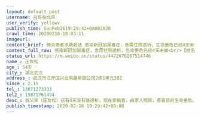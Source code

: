 ```yaml
---
layout: default_post
username: 吕哥在北京
user_verify: yellowv
publish_time: SunFeb1619:29:42+08002020
crawl_time: 20200218-18:03:11
imageurl: 
content_brief: 肺炎患者求助超话 感染新冠加尿毒症，急需住院透析，生命垂危已经4天未做【姓名】庄友松【年龄】54岁【所在城市】湖北武汉【所在小区、社区】武汉市江岸区兴业南路紫御公馆2栋1单元302【患病时间】2.15【联系方式】13071273333【其他紧急联系人】15871761494【病情描述】 我父亲（庄友松） ...全文
content_full_raw: 感染新冠加尿毒症，急需住院透析，生命垂危已经4天未做<br/>【姓名】庄友松<br/>【年龄】54岁<br/>【所在城市】湖北武汉<br/>【所在小区、社区】武汉市江岸区兴业南路紫御公馆2栋1单元302<br/>【患病时间】2.15<br/>【联系方式】13071273333<br/>【其他紧急联系人】15871761494<br/>【病情描述】我父亲（庄友松）已有4天没有做透析，现在家躺着，由家人照顾，患者目前生命垂危。现急需对应医院收治，急需透析！<br/>未感染前一直在天霖中医肾病医院做透析(高血压，尿毒症），确诊后医生就明确告诉家属该院不具备隔离条件，已无法再为该患者做透析。<br/>【需求】尿毒症患者，透析18年，被查出新冠（轻症，无发热，有咳嗽）后医院拒绝安排患者透析，要居家隔离，现在患者已经4天未做透析，在不透析，将面临生命危机！<adata-url="http://t.cn/ELT0hke"href="http://weibo.com/p/1001018008611000000000000"data-hide=""><spanclass='url-icon'><imgstyle='width:1rem;height:1rem'src='https://h5.sinaimg.cn/upload/2015/09/25/3/timeline_card_small_location_default.png'></span><spanclass="surl-text">北京</span></a>
status_url: https://m.weibo.cn/status/4472676267514746
name_: 庄友松
age_: 54岁
city_: 湖北武汉
address_: 武汉市江岸区兴业南路紫御公馆2栋1单元302
since_: 2.15
tel_: 13071273333
tel2_: 15871761494
desc_: 我父亲（庄友松）已有4天没有做透析，现在家躺着，由家人照顾，患者目前生命垂危。现急需对应医院收治，急需透析！未感染前一直在天霖中医肾病医院做透析(高血压，尿毒症），确诊后医生就明确告诉家属该院不具备隔离条件，已无法再为该患者做透析。
publish_timestamp: 2020-02-16 19:29:42+08:00
---
```

